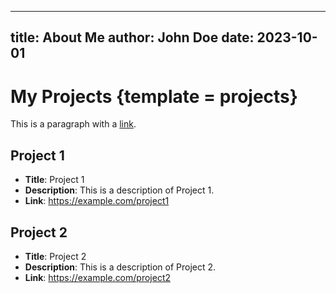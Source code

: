 

   ---
   title: About Me
   author: John Doe
   date: 2023-10-01
   ---
   
   
# My Projects {template = projects}

This is a paragraph with a [link](https://example.com).

## Project 1
- **Title**: Project 1
- **Description**: This is a description of Project 1.
- **Link**: https://example.com/project1

## Project 2
- **Title**: Project 2
- **Description**: This is a description of Project 2.
- **Link**: https://example.com/project2


   